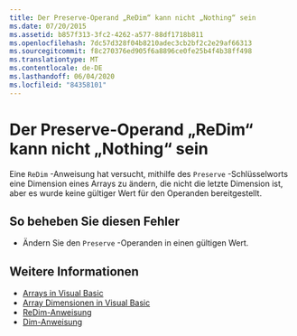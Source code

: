 ```yaml
---
title: Der Preserve-Operand „ReDim“ kann nicht „Nothing“ sein
ms.date: 07/20/2015
ms.assetid: b857f313-3fc2-4262-a577-88df1718b811
ms.openlocfilehash: 7dc57d328f04b8210adec3cb2bf2c2e29af66313
ms.sourcegitcommit: f8c270376ed905f6a8896ce0fe25b4f4b38ff498
ms.translationtype: MT
ms.contentlocale: de-DE
ms.lasthandoff: 06/04/2020
ms.locfileid: "84358101"
---
```

# <a name="redim-preserve-operand-cannot-be-nothing"></a>Der Preserve-Operand „ReDim“ kann nicht „Nothing“ sein
Eine `ReDim` -Anweisung hat versucht, mithilfe des `Preserve` -Schlüsselworts eine Dimension eines Arrays zu ändern, die nicht die letzte Dimension ist, aber es wurde keine gültiger Wert für den Operanden bereitgestellt.  
  
## <a name="to-correct-this-error"></a>So beheben Sie diesen Fehler  
  
- Ändern Sie den `Preserve` -Operanden in einen gültigen Wert.  
  
## <a name="see-also"></a>Weitere Informationen

- [Arrays in Visual Basic](../programming-guide/language-features/arrays/index.md)
- [Array Dimensionen in Visual Basic](../programming-guide/language-features/arrays/array-dimensions.md)
- [ReDim-Anweisung](../language-reference/statements/redim-statement.md)
- [Dim-Anweisung](../language-reference/statements/dim-statement.md)
